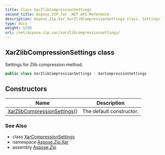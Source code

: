 ```yaml
---
title: Class XarZlibCompressionSettings
second_title: Aspose.ZIP for .NET API Reference
description: Aspose.Zip.Xar.XarZlibCompressionSettings class. Settings for Zlib compression method
type: docs
weight: 1230
url: /net/aspose.zip.xar/xarzlibcompressionsettings/
---
```

## XarZlibCompressionSettings class

Settings for Zlib compression method.

```csharp
public class XarZlibCompressionSettings : XarCompressionSettings
```

## Constructors

| Name | Description |
| --- | --- |
| [XarZlibCompressionSettings](xarzlibcompressionsettings/)() | The default constructor. |

### See Also

* class [XarCompressionSettings](../xarcompressionsettings/)
* namespace [Aspose.Zip.Xar](../../aspose.zip.xar/)
* assembly [Aspose.Zip](../../)


